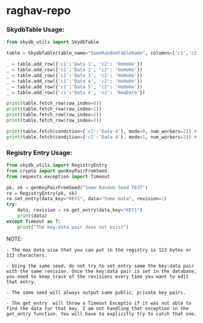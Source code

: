 # raghav-repo
### SkydbTable Usage:
```python
from skydb_utils import SkydbTable

table = SkydbTable(table_name="SomeRandomTableName", columns=['c1','c2'], seed="RANDOM SEED")

_ = table.add_row({'c1':'Data 1', 'c2': 'HoHoHo'})
_ = table.add_row({'c1':'Data 2', 'c2': 'HoHoHo'})
_ = table.add_row({'c1':'Data 3', 'c2': 'HoHoHo'})
_ = table.add_row({'c1':'Data 4', 'c2': 'HoHoHo'})
_ = table.add_row({'c1':'Data 5', 'c2': 'HoHoHo'})
_ = table.add_row({'c1':'Data 4', 'c2': 'NewData'})

print(table.fetch_row(row_index=0))
print(table.fetch_row(row_index=1))
print(table.fetch_row(row_index=2))
print(table.fetch_row(row_index=3))

print(table.fetch(condition={'c1':'Data 4'}, mode=0, num_workers=2)) # fetch one row
print(table.fetch(condition={'c1':'Data 4'}, mode=1, num_workers=2)) # fetch all rows
```

### Registry Entry Usage:
```python
from skydb_utils import RegistryEntry
from crypto import genKeyPairFromSeed
from requests.exception import Timeout

pk, sk = genKeyPairFromSeed("Some Random Seed TEXT")
re = RegistryEntry(pk, sk)
re.set_entry(data_key="KEY1", data="Some data", revision=1)
try:
	data, revision = re.get_entry(data_key="KEY1")
	print(data)
except Timeout as T:
	print("The key:data pair does not exist")
```

NOTE:
	
	- The max data size that you can put in the registry is 113 bytes or 113 characters.

	- Using the same seed, do not try to set_entry same the key:data pair with the same revision. Once the key:data pair is set in the database, you need to keep track of the revisions every time you want to edit that entry.

	- The same seed will always output same public, private key pairs.

	- The get_entry  will throw a Timeout Exceptio if it was not able to find the data for that key. I am not handling that exception in the get_entry function. You will have to explicitly try to catch that one.
